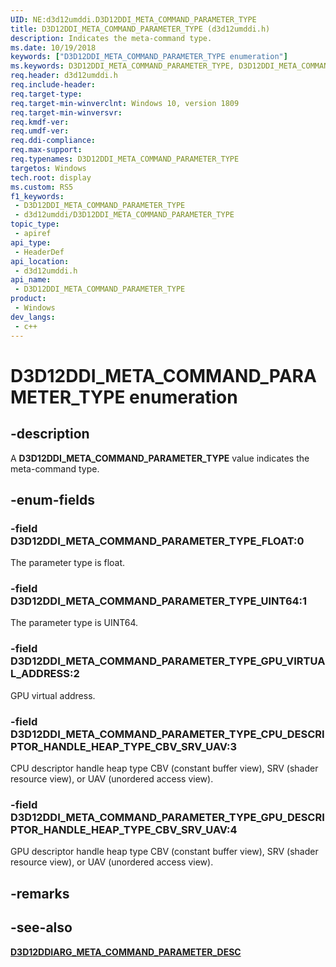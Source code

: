 ```yaml
---
UID: NE:d3d12umddi.D3D12DDI_META_COMMAND_PARAMETER_TYPE
title: D3D12DDI_META_COMMAND_PARAMETER_TYPE (d3d12umddi.h)
description: Indicates the meta-command type.
ms.date: 10/19/2018
keywords: ["D3D12DDI_META_COMMAND_PARAMETER_TYPE enumeration"]
ms.keywords: D3D12DDI_META_COMMAND_PARAMETER_TYPE, D3D12DDI_META_COMMAND_PARAMETER_TYPE,
req.header: d3d12umddi.h
req.include-header: 
req.target-type: 
req.target-min-winverclnt: Windows 10, version 1809
req.target-min-winversvr: 
req.kmdf-ver: 
req.umdf-ver: 
req.ddi-compliance: 
req.max-support: 
req.typenames: D3D12DDI_META_COMMAND_PARAMETER_TYPE
targetos: Windows
tech.root: display
ms.custom: RS5
f1_keywords:
 - D3D12DDI_META_COMMAND_PARAMETER_TYPE
 - d3d12umddi/D3D12DDI_META_COMMAND_PARAMETER_TYPE
topic_type:
 - apiref
api_type:
 - HeaderDef
api_location:
 - d3d12umddi.h
api_name:
 - D3D12DDI_META_COMMAND_PARAMETER_TYPE
product:
 - Windows
dev_langs:
 - c++
---
```


# D3D12DDI_META_COMMAND_PARAMETER_TYPE enumeration

## -description

A **D3D12DDI_META_COMMAND_PARAMETER_TYPE** value indicates the meta-command type.

## -enum-fields

### -field D3D12DDI_META_COMMAND_PARAMETER_TYPE_FLOAT:0

The parameter type is float.

### -field D3D12DDI_META_COMMAND_PARAMETER_TYPE_UINT64:1

The parameter type is UINT64.

### -field D3D12DDI_META_COMMAND_PARAMETER_TYPE_GPU_VIRTUAL_ADDRESS:2

GPU virtual address.

### -field D3D12DDI_META_COMMAND_PARAMETER_TYPE_CPU_DESCRIPTOR_HANDLE_HEAP_TYPE_CBV_SRV_UAV:3

CPU descriptor handle heap type CBV (constant buffer view), SRV (shader resource view), or UAV (unordered access view).

### -field D3D12DDI_META_COMMAND_PARAMETER_TYPE_GPU_DESCRIPTOR_HANDLE_HEAP_TYPE_CBV_SRV_UAV:4

GPU descriptor handle heap type CBV (constant buffer view), SRV (shader resource view), or UAV (unordered access view).

## -remarks

## -see-also

[**D3D12DDIARG_META_COMMAND_PARAMETER_DESC**](ns-d3d12umddi-d3d12ddiarg_meta_command_parameter_desc.md)
